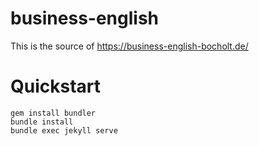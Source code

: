 # business-english

This is the source of https://business-english-bocholt.de/

# Quickstart

```
gem install bundler
bundle install
bundle exec jekyll serve
```
